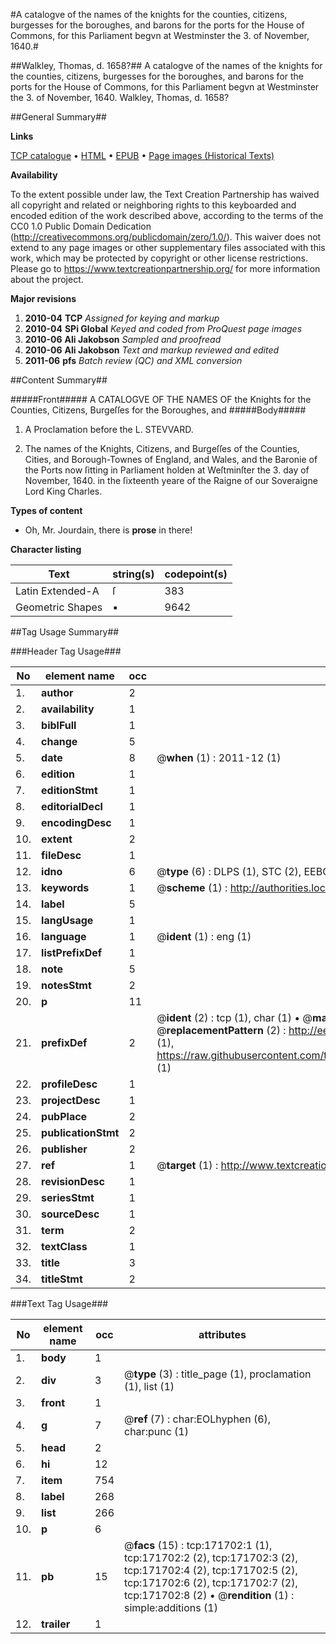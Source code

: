 #A catalogve of the names of the knights for the counties, citizens, burgesses for the boroughes, and barons for the ports for the House of Commons, for this Parliament begvn at Westminster the 3. of November, 1640.#

##Walkley, Thomas, d. 1658?##
A catalogve of the names of the knights for the counties, citizens, burgesses for the boroughes, and barons for the ports for the House of Commons, for this Parliament begvn at Westminster the 3. of November, 1640.
Walkley, Thomas, d. 1658?

##General Summary##

**Links**

[TCP catalogue](http://www.ota.ox.ac.uk/tcp/)  • 
[HTML](http://tei.it.ox.ac.uk/tcp/Texts-HTML/free/A78/A78324.html)  • 
[EPUB](http://tei.it.ox.ac.uk/tcp/Texts-EPUB/free/A78/A78324.epub) • 
[Page images (Historical Texts)](https://historicaltexts.jisc.ac.uk/eebo-45504400e)

**Availability**

To the extent possible under law, the Text Creation Partnership has waived all copyright and related or neighboring rights to this keyboarded and encoded edition of the work described above, according to the terms of the CC0 1.0 Public Domain Dedication (http://creativecommons.org/publicdomain/zero/1.0/). This waiver does not extend to any page images or other supplementary files associated with this work, which may be protected by copyright or other license restrictions. Please go to https://www.textcreationpartnership.org/ for more information about the project.

**Major revisions**

1. __2010-04__ __TCP__ *Assigned for keying and markup*
1. __2010-04__ __SPi Global__ *Keyed and coded from ProQuest page images*
1. __2010-06__ __Ali Jakobson__ *Sampled and proofread*
1. __2010-06__ __Ali Jakobson__ *Text and markup reviewed and edited*
1. __2011-06__ __pfs__ *Batch review (QC) and XML conversion*

##Content Summary##

#####Front#####
A CATALOGVE OF THE NAMES OF the Knights for the Counties, Citizens, Burgeſſes for the Boroughes, and
#####Body#####

1. A Proclamation before the L. STEVVARD.

1. The names of the Knights, Citizens, and Burgeſſes of the Counties, Cities, and Borough-Townes of England, and Wales, and the Baronie of the Ports now ſitting in Parliament holden at Weſtminſter the 3. day of November, 1640. in the ſixteenth yeare of the Raigne of our Soveraigne Lord King Charles.

**Types of content**

  * Oh, Mr. Jourdain, there is **prose** in there!

**Character listing**


|Text|string(s)|codepoint(s)|
|---|---|---|
|Latin Extended-A|ſ|383|
|Geometric Shapes|▪|9642|

##Tag Usage Summary##

###Header Tag Usage###

|No|element name|occ|attributes|
|---|---|---|---|
|1.|__author__|2||
|2.|__availability__|1||
|3.|__biblFull__|1||
|4.|__change__|5||
|5.|__date__|8| @__when__ (1) : 2011-12 (1)|
|6.|__edition__|1||
|7.|__editionStmt__|1||
|8.|__editorialDecl__|1||
|9.|__encodingDesc__|1||
|10.|__extent__|2||
|11.|__fileDesc__|1||
|12.|__idno__|6| @__type__ (6) : DLPS (1), STC (2), EEBO-CITATION (1), OCLC (1), VID (1)|
|13.|__keywords__|1| @__scheme__ (1) : http://authorities.loc.gov/ (1)|
|14.|__label__|5||
|15.|__langUsage__|1||
|16.|__language__|1| @__ident__ (1) : eng (1)|
|17.|__listPrefixDef__|1||
|18.|__note__|5||
|19.|__notesStmt__|2||
|20.|__p__|11||
|21.|__prefixDef__|2| @__ident__ (2) : tcp (1), char (1)  •  @__matchPattern__ (2) : ([0-9\-]+):([0-9IVX]+) (1), (.+) (1)  •  @__replacementPattern__ (2) : http://eebo.chadwyck.com/downloadtiff?vid=$1&page=$2 (1), https://raw.githubusercontent.com/textcreationpartnership/Texts/master/tcpchars.xml#$1 (1)|
|22.|__profileDesc__|1||
|23.|__projectDesc__|1||
|24.|__pubPlace__|2||
|25.|__publicationStmt__|2||
|26.|__publisher__|2||
|27.|__ref__|1| @__target__ (1) : http://www.textcreationpartnership.org/docs/. (1)|
|28.|__revisionDesc__|1||
|29.|__seriesStmt__|1||
|30.|__sourceDesc__|1||
|31.|__term__|2||
|32.|__textClass__|1||
|33.|__title__|3||
|34.|__titleStmt__|2||


###Text Tag Usage###

|No|element name|occ|attributes|
|---|---|---|---|
|1.|__body__|1||
|2.|__div__|3| @__type__ (3) : title_page (1), proclamation (1), list (1)|
|3.|__front__|1||
|4.|__g__|7| @__ref__ (7) : char:EOLhyphen (6), char:punc (1)|
|5.|__head__|2||
|6.|__hi__|12||
|7.|__item__|754||
|8.|__label__|268||
|9.|__list__|266||
|10.|__p__|6||
|11.|__pb__|15| @__facs__ (15) : tcp:171702:1 (1), tcp:171702:2 (2), tcp:171702:3 (2), tcp:171702:4 (2), tcp:171702:5 (2), tcp:171702:6 (2), tcp:171702:7 (2), tcp:171702:8 (2)  •  @__rendition__ (1) : simple:additions (1)|
|12.|__trailer__|1||
